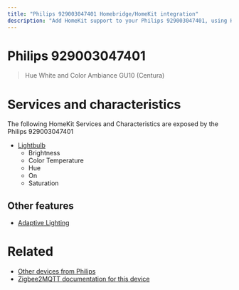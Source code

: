 ```yaml
---
title: "Philips 929003047401 Homebridge/HomeKit integration"
description: "Add HomeKit support to your Philips 929003047401, using Homebridge, Zigbee2MQTT and homebridge-z2m."
---
```

<!---
This file has been GENERATED using src/docgen/docgen.ts
DO NOT EDIT THIS FILE MANUALLY!
-->
# Philips 929003047401
> Hue White and Color Ambiance GU10 (Centura)


# Services and characteristics
The following HomeKit Services and Characteristics are exposed by
the Philips 929003047401

* [Lightbulb](../../light.md)
  * Brightness
  * Color Temperature
  * Hue
  * On
  * Saturation


## Other features
* [Adaptive Lighting](../../light.md)


# Related
* [Other devices from Philips](../index.md#philips)
* [Zigbee2MQTT documentation for this device](https://www.zigbee2mqtt.io/devices/929003047401.html)